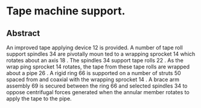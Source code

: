 # Tape machine support.

## Abstract
An improved tape applying device 12 is provided. A number of tape roll support spindles 34 are pivotally moun ted to a wrapping sprocket 14 which rotates about an axis 18 . The spindles 34 support tape rolls 22 . As the wrap ping sprocket 14 rotates, the tape from these tape rolls are wrapped about a pipe 26 . A rigid ring 66 is supported on a number of struts 50 spaced from and coaxial with the wrapping sprocket 14 . A brace arm assembly 69 is secured between the ring 66 and selected spindles 34 to oppose centrifugal forces generated when the annular member rotates to apply the tape to the pipe.